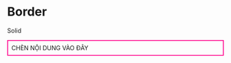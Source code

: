 # Border
Solid
<div style="padding: 8px; border: 2px solid #FF1493; word-wrap: break-word;">CHÈN NỘI DUNG VÀO ĐÂY</div>

